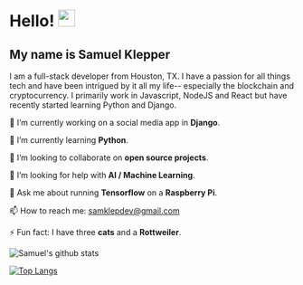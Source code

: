 
# Hello! <img src="https://raw.githubusercontent.com/MartinHeinz/MartinHeinz/master/wave.gif" width="30px"> 
## My name is Samuel Klepper

I am a full-stack developer from Houston, TX. I have a passion for all things tech and have been intrigued by it all my life-- especially the blockchain and cryptocurrency. I primarily work in Javascript, NodeJS and React but have recently started learning Python and Django. 

🔭 I’m currently working on a social media app in <strong>Django</strong>.

🌱 I’m currently learning <strong>Python</strong>.

👯 I’m looking to collaborate on <strong>open source projects</strong>.

🤔 I’m looking for help with <strong>AI / Machine Learning</strong>.

💬 Ask me about running <strong>Tensorflow</strong> on a <strong>Raspberry Pi</strong>.

📫 How to reach me: <a href="mailto:samklepdev@gmial.com">samklepdev@gmail.com</a>

⚡ Fun fact: I have three <strong>cats</strong> and a <strong>Rottweiler</strong>. 


![Samuel's  github stats](https://github-readme-stats.vercel.app/api?username=samklep&show_icons=true&theme=radical)

[![Top Langs](https://github-readme-stats.vercel.app/api/top-langs/?username=samklep&show_icons=true&theme=radical)](https://github.com/samklep/github-readme-stats)


<!--
**SamKlep/SamKlep** is a ✨ _special_ ✨ repository because its `README.md` (this file) appears on your GitHub profile.

Here are some ideas to get you started:

- 🔭 I’m currently working on ...
- 🌱 I’m currently learning ...
- 👯 I’m looking to collaborate on ...
- 🤔 I’m looking for help with ...
- 💬 Ask me about ...
- 📫 How to reach me: ...
- 😄 Pronouns: ...
- ⚡ Fun fact: ...
-->
